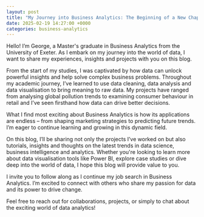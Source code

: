 ```yaml
---
layout: post
title: "My Journey into Business Analytics: The Beginning of a New Chapter"
date: 2025-02-19 14:27:00 +0000
categories: business-analytics
---
```


Hello! I’m George, a Master's graduate in Business Analytics from the University of Exeter. As I embark on my journey into the world of data, I want to share my experiences, insights and projects with you on this blog.

From the start of my studies, I was captivated by how data can unlock powerful insights and help solve complex business problems. Throughout my academic journey, I’ve learned to use data cleaning, data analysis and data visualisation to bring meaning to raw data. My projects have ranged from analysing global pollution trends to examining consumer behaviour in retail and I’ve seen firsthand how data can drive better decisions.

What I find most exciting about Business Analytics is how its applications are endless – from shaping marketing strategies to predicting future trends. I’m eager to continue learning and growing in this dynamic field.

On this blog, I’ll be sharing not only the projects I’ve worked on but also tutorials, insights and thoughts on the latest trends in data science, business intelligence and analytics. Whether you're looking to learn more about data visualisation tools like Power BI, explore case studies or dive deep into the world of data, I hope this blog will provide value to you.

I invite you to follow along as I continue my job search in Business Analytics. I’m excited to connect with others who share my passion for data and its power to drive change.

Feel free to reach out for collaborations, projects, or simply to chat about the exciting world of data analytics!